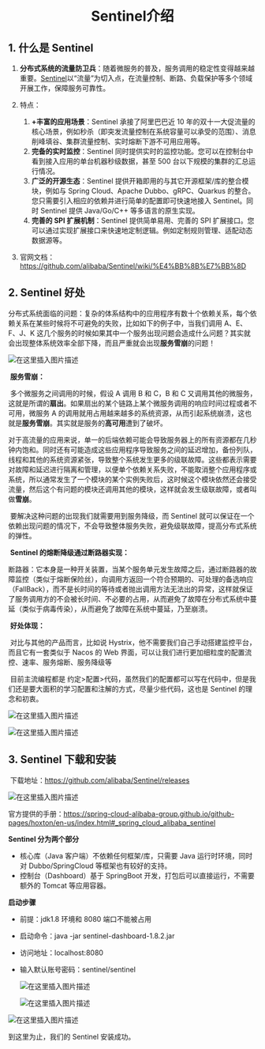 <h1 align = "center">Sentinel介绍</h1>

## 1. 什么是 Sentinel

1. **分布式系统的流量防卫兵**：随着微服务的普及，服务调用的稳定性变得越来越重要。[Sentinel](https://github.com/alibaba/Sentinel)以“流量”为切入点，在流量控制、断路、负载保护等多个领域开展工作，保障服务可靠性。

2. 特点：

   1. **+丰富的应用场景**：Sentinel 承接了阿里巴巴近 10 年的双十一大促流量的核心场景，例如秒杀（即突发流量控制在系统容量可以承受的范围）、消息削峰填谷、集群流量控制、实时熔断下游不可用应用等。
   2. **完备的实时监控**：Sentinel 同时提供实时的监控功能。您可以在控制台中看到接入应用的单台机器秒级数据，甚至 500 台以下规模的集群的汇总运行情况。
   3. **广泛的开源生态**：Sentinel 提供开箱即用的与其它开源框架/库的整合模块，例如与 Spring Cloud、Apache Dubbo、gRPC、Quarkus 的整合。您只需要引入相应的依赖并进行简单的配置即可快速地接入 Sentinel。同时 Sentinel 提供 Java/Go/C++ 等多语言的原生实现。
   4. **完善的 SPI 扩展机制**：Sentinel 提供简单易用、完善的 SPI 扩展接口。您可以通过实现扩展接口来快速地定制逻辑。例如定制规则管理、适配动态数据源等。

3. 官网文档：https://github.com/alibaba/Sentinel/wiki/%E4%BB%8B%E7%BB%8D

## 2. Sentinel 好处

​ 分布式系统面临的问题：复杂的体系结构中的应用程序有数十个依赖关系，每个依赖关系在某些时候将不可避免的失败，比如如下的例子中，当我们调用 A、E、F、J、K 这几个服务的时候如果其中一个服务出现问题会造成什么问题？其实就会出现整体系统效率全部下降，而且严重就会出现**服务雪崩**的问题！

![在这里插入图片描述](https://img-blog.csdnimg.cn/601ac05124b2423e8e16082e7c8b5b7f.png)

​ **服务雪崩：**

​ 多个微服务之间调用的时候，假设 A 调用 B 和 C，B 和 C 又调用其他的微服务，这就是所谓的**扇出**。如果扇出的某个链路上某个微服务调用的响应时间过程或者不可用，微服务 A 的调用就用占用越来越多的系统资源，从而引起系统崩溃，这也就是**服务雪崩**。其实就是服务的**高可用**遭到了破坏。

​ 对于高流量的应用来说，单一的后端依赖可能会导致服务器上的所有资源都在几秒钟内饱和。同时还有可能造成这些应用程序导致服务之间的延迟增加，备份列队，线程和其他的系统资源紧张，导致整个系统发生更多的级联故障。这些都表示需要对故障和延迟进行隔离和管理，以便单个依赖关系失败，不能取消整个应用程序或系统，所以通常发生了一个模块的某个实例失败后，这时候这个模块依然还会接受流量，然后这个有问题的模块还调用其他的模块，这样就会发生级联故障，或者叫做**雪崩**。

​ 要解决这种问题的出现我们就需要用到服务降级，而 Sentinel 就可以保证在一个依赖出现问题的情况下，不会导致整体服务失败，避免级联故障，提高分布式系统的弹性。

​ **Sentinel 的熔断降级通过断路器实现：**

​ 断路器：它本身是一种开关装置，当某个服务单元发生故障之后，通过断路器的故障监控（类似于熔断保险丝），向调用方返回一个符合预期的、可处理的备选响应（FallBack），而不是长时间的等待或者抛出调用方法无法出的异常，这样就保证了服务调用方的不会被长时间、不必要的占用，从而避免了故障在分布式系统中蔓延（类似于病毒传染），从而避免了故障在系统中蔓延，乃至崩溃。

​ **好处体现：**

​ 对比与其他的产品而言，比如说 Hystrix，他不需要我们自己手动搭建监控平台，而且它有一套类似于 Nacos 的 Web 界面，可以让我们进行更加细粒度的配置流控、速率、服务熔断、服务降级等

​ 目前主流编程都是 约定>配置>代码，虽然我们的配置都可以写在代码中，但是我们还是要大面积的学习配置和注解的方式，尽量少些代码，这也是 Sentinel 的理念和初衷。

![在这里插入图片描述](https://img-blog.csdnimg.cn/cd67eac443d04558ad6648c598027c7d.png)

![在这里插入图片描述](https://img-blog.csdnimg.cn/e3c6e69ddd884aaface665c49e85baf5.png)

## 3. Sentinel 下载和安装

​ 下载地址：https://github.com/alibaba/Sentinel/releases

![在这里插入图片描述](https://img-blog.csdnimg.cn/c9e9a385aa6d44ba8b26735bd9a634f3.png)

官方提供的手册：https://spring-cloud-alibaba-group.github.io/github-pages/hoxton/en-us/index.html#_spring_cloud_alibaba_sentinel

**Sentinel 分为两个部分**

- 核心库（Java 客户端）不依赖任何框架/库，只需要 Java 运行时环境，同时对 Dubbo/SpringCloud 等框架也有较好的支持。
- 控制台（Dashboard）基于 SpringBoot 开发，打包后可以直接运行，不需要额外的 Tomcat 等应用容器。

**启动步骤**

- 前提：jdk1.8 环境和 8080 端口不能被占用

- 启动命令：java -jar sentinel-dashboard-1.8.2.jar

- 访问地址：localhost:8080

- 输入默认账号密码：sentinel/sentinel

  ![在这里插入图片描述](https://img-blog.csdnimg.cn/1d5d7908a5154ed69a281838c90f6ab8.png)

  ![在这里插入图片描述](https://img-blog.csdnimg.cn/ca10b56e20b34bbabf440090b4262aa1.png)

![在这里插入图片描述](https://img-blog.csdnimg.cn/dea3bfe559ef4d58a23532eba218c550.png)

到这里为止，我们的 Sentinel 安装成功。
